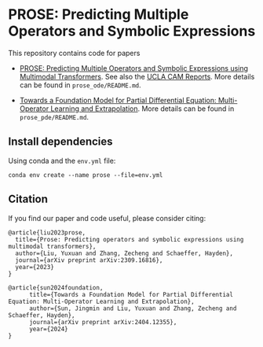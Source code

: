 # PROSE: Predicting Multiple Operators and Symbolic Expressions

This repository contains code for papers

- [PROSE: Predicting Multiple Operators and Symbolic Expressions using Multimodal Transformers](https://arxiv.org/abs/2309.16816). See also the [UCLA CAM Reports](https://ww3.math.ucla.edu/wp-content/uploads/2023/10/PROSE_cam.pdf). More details can be found in ``prose_ode/README.md``.

- [Towards a Foundation Model for Partial Differential Equation: Multi-Operator Learning and Extrapolation](https://arxiv.org/abs/2404.12355). More details can be found in ``prose_pde/README.md``.

## Install dependencies

Using conda and the ```env.yml``` file:

```
conda env create --name prose --file=env.yml
```

## Citation

If you find our paper and code useful, please consider citing:

```
@article{liu2023prose,
  title={Prose: Predicting operators and symbolic expressions using multimodal transformers},
  author={Liu, Yuxuan and Zhang, Zecheng and Schaeffer, Hayden},
  journal={arXiv preprint arXiv:2309.16816},
  year={2023}
}
```


```
@article{sun2024foundation,
      title={Towards a Foundation Model for Partial Differential Equation: Multi-Operator Learning and Extrapolation}, 
      author={Sun, Jingmin and Liu, Yuxuan and Zhang, Zecheng and Schaeffer, Hayden},
      journal={arXiv preprint arXiv:2404.12355},
      year={2024}
}
```
